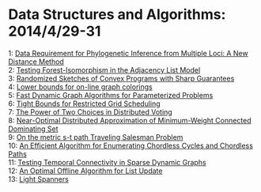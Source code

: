 # Data Structures and Algorithms: 2014/4/29-31  
1: [Data Requirement for Phylogenetic Inference from Multiple Loci: A New  Distance Method](https://doi.org/10.48550/arXiv.1404.7055)  
2: [Testing Forest-Isomorphism in the Adjacency List Model](https://doi.org/10.48550/arXiv.1404.7060)  
3: [Randomized Sketches of Convex Programs with Sharp Guarantees](https://doi.org/10.48550/arXiv.1404.7203)  
4: [Lower bounds for on-line graph colorings](https://doi.org/10.48550/arXiv.1404.7259)  
5: [Fast Dynamic Graph Algorithms for Parameterized Problems](https://doi.org/10.48550/arXiv.1404.7307)  
6: [Tight Bounds for Restricted Grid Scheduling](https://doi.org/10.48550/arXiv.1404.7325)  
7: [The Power of Two Choices in Distributed Voting](https://doi.org/10.48550/arXiv.1404.7479)  
8: [Near-Optimal Distributed Approximation of Minimum-Weight Connected  Dominating Set](https://doi.org/10.48550/arXiv.1404.7559)  
9: [On the metric s-t path Traveling Salesman Problem](https://doi.org/10.48550/arXiv.1404.7569)  
10: [An Efficient Algorithm for Enumerating Chordless Cycles and Chordless  Paths](https://doi.org/10.48550/arXiv.1404.7610)  
11: [Testing Temporal Connectivity in Sparse Dynamic Graphs](https://doi.org/10.48550/arXiv.1404.7634)  
12: [An Optimal Offline Algorithm for List Update](https://doi.org/10.48550/arXiv.1404.7638)  
13: [Light Spanners](https://doi.org/10.48550/arXiv.1404.7703)  